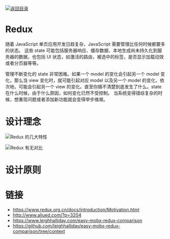 [![返回目录](https://i.postimg.cc/50XLzC7C/image.png)](https://parg.co/UGZ)

# Redux

随着 JavaScript 单页应用开发日趋复杂，JavaScript 需要管理比任何时候都要多的状态。 这些 state 可能包括服务器响应、缓存数据、本地生成尚未持久化到服务器的数据，也包括 UI 状态，如激活的路由，被选中的标签，是否显示加载动效或者分页器等等。

管理不断变化的 state 非常困难。如果一个 model 的变化会引起另一个 model 变化，那么当 view 变化时，就可能引起对应 model 以及另一个 model 的变化，依次地，可能会引起另一个 view 的变化。直至你搞不清楚到底发生了什么。state 在什么时候，由于什么原因，如何变化已然不受控制。 当系统变得错综复杂的时候，想重现问题或者添加新功能就会变得举步维艰。

# 设计理念

![Redux 的几大特性](https://s2.ax1x.com/2019/10/07/uWSmp6.png)

![Redux 有无对比](https://s2.ax1x.com/2019/09/01/n9la5j.png)

# 设计原则

# 链接

- https://www.redux.org.cn/docs/introduction/Motivation.html
- http://www.aliued.com/?p=3204
- https://www.leighhalliday.com/easy-mobx-redux-comparison
- https://github.com/leighhalliday/easy-mobx-redux-comparison/tree/context
